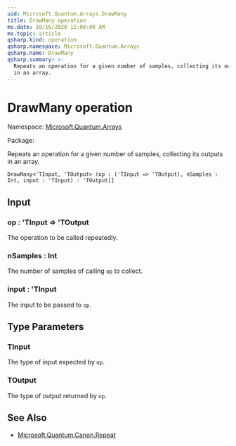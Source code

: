 ```yaml
---
uid: Microsoft.Quantum.Arrays.DrawMany
title: DrawMany operation
ms.date: 10/16/2020 12:00:00 AM
ms.topic: article
qsharp.kind: operation
qsharp.namespace: Microsoft.Quantum.Arrays
qsharp.name: DrawMany
qsharp.summary: >-
  Repeats an operation for a given number of samples, collecting its outputs
  in an array.
---
```


# DrawMany operation

Namespace: [Microsoft.Quantum.Arrays](xref:Microsoft.Quantum.Arrays)

Package: [](https://nuget.org/packages/)


Repeats an operation for a given number of samples, collecting its outputsin an array.

```Q#
DrawMany<'TInput, 'TOutput> (op : ('TInput => 'TOutput), nSamples : Int, input : 'TInput) : 'TOutput[]
```


## Input

### op : 'TInput => 'TOutput 

The operation to be called repeatedly.


### nSamples : Int

The number of samples of calling `op` to collect.


### input : 'TInput

The input to be passed to `op`.



## Type Parameters

### TInput

The type of input expected by `op`.


### TOutput

The type of output returned by `op`.



## See Also

- [Microsoft.Quantum.Canon.Repeat](xref:Microsoft.Quantum.Canon.Repeat)